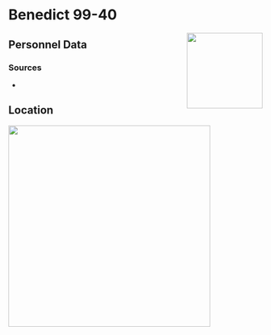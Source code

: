# Benedict 99-40
<img align="right" src="https://ras117mike.github.io/Destiny2/images/vendors/benedict_99-40.png" width="150">

## Personnel Data


### Sources
*

## Location


<img src="https://ras117mike.github.io/Destiny2/images/maps/benedict_99-40_location.jpg" width="400">

